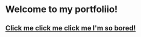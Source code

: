 # Welcome to my portfoliio!
## [Click me click me click me I'm so bored!](https://shaji-stark.github.io)
